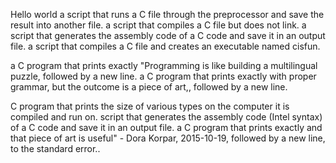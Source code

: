 Hello world
a script that runs a C file through the preprocessor and save the result into another file.
a script that compiles a C file but does not link.
a script that generates the assembly code of a C code and save it in an output file.
 a script that compiles a C file and creates an executable named cisfun.

a C program that prints exactly "Programming is like building a multilingual puzzle, followed by a new line.
a C program that prints exactly with proper grammar, but the outcome is a piece of art,, followed by a new line.

 C program that prints the size of various types on the computer it is compiled and run on.
  script that generates the assembly code (Intel syntax) of a C code and save it in an output file.
a C program that prints exactly and that piece of art is useful" - Dora Korpar, 2015-10-19, followed by a new line, to the standard error..
